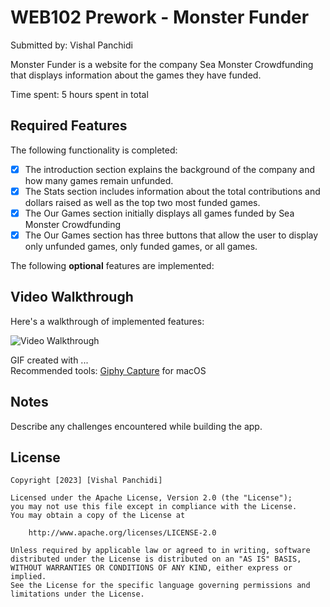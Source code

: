 # WEB102 Prework - Monster Funder

Submitted by: Vishal Panchidi

Monster Funder is a website for the company Sea Monster Crowdfunding that displays information about the games they have funded.

Time spent: 5 hours spent in total

## Required Features

The following  functionality is completed:

* [X] The introduction section explains the background of the company and how many games remain unfunded.
* [X] The Stats section includes information about the total contributions and dollars raised as well as the top two most funded games.
* [X] The Our Games section initially displays all games funded by Sea Monster Crowdfunding
* [X] The Our Games section has three buttons that allow the user to display only unfunded games, only funded games, or all games.

The following **optional** features are implemented:

## Video Walkthrough

Here's a walkthrough of implemented features:

<img src='prework-1.gif' title='Video Walkthrough' width='' alt='Video Walkthrough' />

<!-- Replace this with whatever GIF tool you used! -->
GIF created with ...  
Recommended tools:
[Giphy Capture](https://giphy.com/apps/giphycapture) for macOS


## Notes

Describe any challenges encountered while building the app.

## License

    Copyright [2023] [Vishal Panchidi]

    Licensed under the Apache License, Version 2.0 (the "License");
    you may not use this file except in compliance with the License.
    You may obtain a copy of the License at

        http://www.apache.org/licenses/LICENSE-2.0

    Unless required by applicable law or agreed to in writing, software
    distributed under the License is distributed on an "AS IS" BASIS,
    WITHOUT WARRANTIES OR CONDITIONS OF ANY KIND, either express or implied.
    See the License for the specific language governing permissions and
    limitations under the License.
